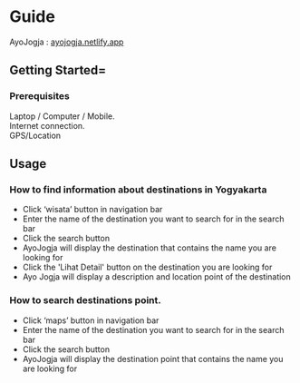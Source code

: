 # Guide
AyoJogja : [ayojogja.netlify.app](http://ayojogja.netlify.app)

## Getting Started=
### Prerequisites
Laptop / Computer / Mobile.\
Internet connection.\
GPS/Location

## Usage
### How to find information about destinations in Yogyakarta
- Click ‘wisata’ button in navigation bar
- Enter the name of the destination you want to search for in the search bar
- Click the search button
- AyoJogja will display the destination that contains the name you are looking for
- Click the 'Lihat Detail' button on the destination you are looking for
- Ayo Jogja will display a description and location point of the destination

### How to search destinations point.
- Click ‘maps’ button in navigation bar
- Enter the name of the destination you want to search for in the search bar
- Click the search button
- AyoJogja will display the destination point that contains the name you are looking for
